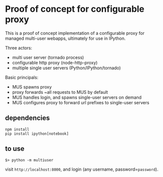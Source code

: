# Proof of concept for configurable proxy

This is a proof of concept implementation of a configurable proxy for managed multi-user webapps,
ultimately for use in IPython.


Three actors:

- multi user server (tornado process)
- configurable http proxy (node-http-proxy)
- multiple single user servers (Python/IPython/tornado)

Basic principals:

- MUS spawns proxy
- proxy forwards ~all requests to MUS by default
- MUS handles login, and spawns single-user servers on demand
- MUS configures proxy to forward url prefixes to single-user servers

## dependencies

    npm install
    pip install ipython[notebook]

## to use

    $> python -m multiuser

visit `http://localhost:8000`, and login (any username, password=`password`).


